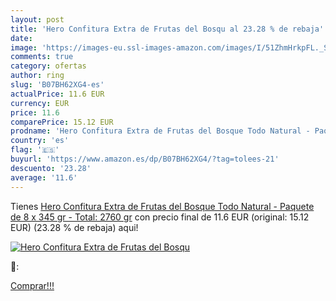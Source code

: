 ```yaml
---
layout: post
title: 'Hero Confitura Extra de Frutas del Bosqu al 23.28 % de rebaja'
date: 
image: 'https://images-eu.ssl-images-amazon.com/images/I/51ZhmHrkpFL._SL200_.jpg'
comments: true
category: ofertas
author: ring
slug: 'B07BH62XG4-es'
actualPrice: 11.6 EUR
currency: EUR
price: 11.6
comparePrice: 15.12 EUR
prodname: 'Hero Confitura Extra de Frutas del Bosque Todo Natural - Paquete de 8 x 345 gr - Total: 2760 gr'
country: 'es'
flag: '🇪🇸'
buyurl: 'https://www.amazon.es/dp/B07BH62XG4/?tag=tolees-21'
descuento: '23.28'
average: '11.6'
---
```


Tienes [Hero Confitura Extra de Frutas del Bosque Todo Natural - Paquete de 8 x 345 gr - Total: 2760 gr](https://www.amazon.es/dp/B07BH62XG4/?tag=tolees-21) con precio final de  11.6 EUR (original: 15.12 EUR) (23.28 %  de rebaja) aqui!

[![Hero Confitura Extra de Frutas del Bosqu](https://images-eu.ssl-images-amazon.com/images/I/51ZhmHrkpFL._SL200_.jpg)](https://www.amazon.es/dp/B07BH62XG4/?tag=tolees-21)

🔎:


[Comprar!!!](https://www.amazon.es/dp/B07BH62XG4/?tag=tolees-21)
